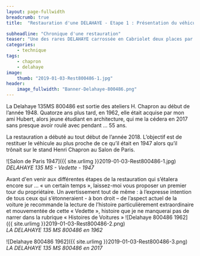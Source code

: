 ```yaml
---
layout: page-fullwidth
breadcrumb: true
title:  "Restauration d'une DELAHAYE - Etape 1 : Présentation du véhicule"

subheadline: "Chronique d'une restauration" 
teaser: "Une des rares DELAHAYE carrossée en Cabriolet deux places par Henri Chapron"
categories:
    - technique
tags:
    - chapron
    - delahaye
image:
    thumb: "2019-01-03-Rest800486-1.jpg"
header:
    image_fullwidth: "Banner-Delahaye-800486.png"
---
```



La Delahaye 135MS 800486 est sortie des ateliers H. Chapron au début de l’année 1948. Quatorze ans plus tard, en 1962, elle était acquise par mon ami Hubert, alors jeune étudiant en architecture, qui me la cédera en 2017 sans presque avoir roulé avec pendant … 55 ans. 

La restauration a débuté au tout début de l’année 2018. L’objectif est de restituer le véhicule au plus proche de ce qu’il était en 1947 alors qu’il trônait sur le stand Henri Chapron au Salon de Paris.

![Salon de Paris 1947]({{ site.urlimg }}2019-01-03-Rest800486-1.jpg)
*DELAHAYE 135 MS - Vedette - 1947* 

Avant d'en venir aux différentes étapes de la restauration qui s’étalera encore sur … « un certain temps », laissez-moi vous proposer un premier tour du propriétaire. Un avertissement tout de même : à l’expresse intention de tous ceux qui s’étonneraient - à bon droit – de l’aspect actuel de la voiture je recommande la lecture de l’histoire particulièrement extraordinaire et mouvementée de cette « Vedette », histoire que je ne manquerai pas de narrer dans la rubrique « Histoires de Voitures »
![Delahaye 800486 1962]({{ site.urlimg }}2019-01-03-Rest800486-2.png)  
*LA DELAHAYE 135 MS 800486 en 1962*


![Delahaye 800486 1962]({{ site.urlimg }}2019-01-03-Rest800486-3.png)  
*LA DELAHAYE 135 MS 800486 en 2017*

